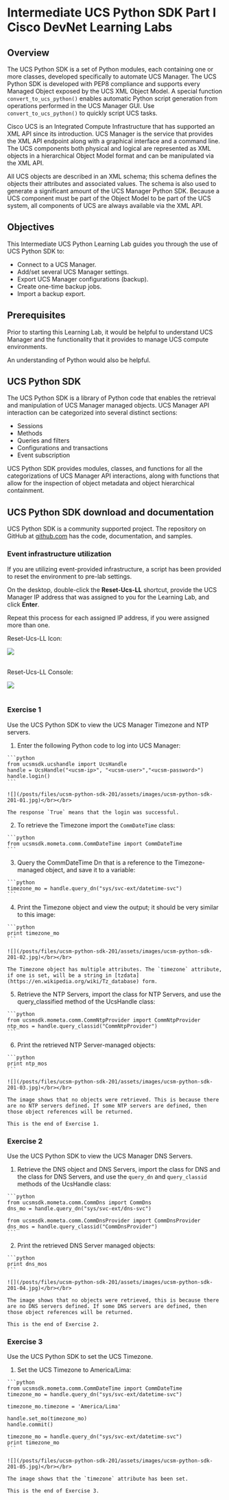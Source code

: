# Intermediate UCS Python SDK Part I Cisco DevNet Learning Labs

## Overview
The UCS Python SDK is a set of Python modules, each containing one or more classes, developed specifically to automate UCS Manager. The UCS Python SDK is developed with PEP8 compliance and supports every Managed Object exposed by the UCS XML Object Model. A special function `convert_to_ucs_python()` enables automatic Python script generation from operations performed in the UCS Manager GUI. Use `convert_to_ucs_python()` to quickly script UCS tasks.

Cisco UCS is an Integrated Compute Infrastructure that has supported an XML API since its introduction. UCS Manager is the service that provides the XML API endpoint along with a graphical interface and a command line.  The UCS components both physical and logical are represented as XML objects in a hierarchical Object Model format and can be manipulated via the XML API.

All UCS objects are described in an XML schema; this schema defines the objects their attributes and associated values. The schema is also used to generate a significant amount of the UCS Manager Python SDK. Because a UCS component must be part of the Object Model to be part of the UCS system, all components of UCS are always available via the XML API.

## Objectives
This Intermediate UCS Python Learning Lab guides you through the use of UCS Python SDK to:
- Connect to a UCS Manager.
- Add/set several UCS Manager settings.
- Export UCS Manager configurations (backup).
- Create one-time backup jobs.
- Import a backup export.


## Prerequisites
Prior to starting this Learning Lab, it would be helpful to understand UCS Manager and the functionality that it provides to manage UCS compute environments.

An understanding of Python would also be helpful.

## UCS Python SDK
The UCS Python SDK is a library of Python code that enables the retrieval and manipulation of UCS Manager managed objects. UCS Manager API interaction can be categorized into several distinct sections:
* Sessions
* Methods
* Queries and filters
* Configurations and transactions
* Event subscription

UCS Python SDK provides modules, classes, and functions for all the categorizations of UCS Manager API interactions, along with functions that allow for the inspection of object metadata and object hierarchical containment.

## UCS Python SDK download and documentation
UCS Python SDK is a community supported project. The repository on GitHub at [github.com](https://github.com/CiscoUcs/ucsmsdk) has the code, documentation, and samples.


### Event infrastructure utilization

  If you are utilizing event-provided infrastructure, a script has been provided to reset the environment to pre-lab settings.

  On the desktop, double-click the **Reset-Ucs-LL** shortcut, provide the UCS Manager IP address that was assigned to you for the Learning Lab, and click **Enter**.

  Repeat this process for each assigned IP address, if you were assigned more than one.

  Reset-Ucs-LL Icon:

  ![](/posts/files/ucsm-python-sdk-201/assets/images/ucsm-ll-reset-01.jpg)<br/><br/>

  Reset-Ucs-LL Console:

  ![](/posts/files/ucsm-python-sdk-201/assets/images/ucsm-ll-reset-02.jpg)<br/><br/>


### Exercise 1
Use the UCS Python SDK to view the UCS Manager Timezone and NTP servers.

  1. Enter the following Python code to log into UCS Manager:

    ```python
    from ucsmsdk.ucshandle import UcsHandle
    handle = UcsHandle("<ucsm-ip>", "<ucsm-user>","<ucsm-password>")
    handle.login()
    ```

    ![](/posts/files/ucsm-python-sdk-201/assets/images/ucsm-python-sdk-201-01.jpg)</br></br>

    The response `True` means that the login was successful.


  2. To retrieve the Timezone import the `CommDateTime` class:

    ```python
    from ucsmsdk.mometa.comm.CommDateTime import CommDateTime
    ```


  3. Query the CommDateTime Dn that is a reference to the Timezone-managed object, and save it to a variable:

    ```python
    timezone_mo = handle.query_dn("sys/svc-ext/datetime-svc")
    ```


  4. Print the Timezone object and view the output; it should be very similar to this image:

    ```python
    print timezone_mo
    ```

    ![](/posts/files/ucsm-python-sdk-201/assets/images/ucsm-python-sdk-201-02.jpg)</br></br>

    The Timezone object has multiple attributes. The `timezone` attribute, if one is set, will be a string in [tzdata](https://en.wikipedia.org/wiki/Tz_database) form.


  5. Retrieve the NTP Servers, import the class for NTP Servers, and use the query_classified method of the UcsHandle class:

    ```python
    from ucsmsdk.mometa.comm.CommNtpProvider import CommNtpProvider
    ntp_mos = handle.query_classid("CommNtpProvider")
    ```


  6. Print the retrieved NTP Server-managed objects:

    ```python
    print ntp_mos
    ```

    ![](/posts/files/ucsm-python-sdk-201/assets/images/ucsm-python-sdk-201-03.jpg)</br></br>

    The image shows that no objects were retrieved. This is because there are no NTP servers defined. If some NTP servers are defined, then those object references will be returned.

    This is the end of Exercise 1.

### Exercise 2
Use the UCS Python SDK to view the UCS Manager DNS Servers.

  1. Retrieve the DNS object and DNS Servers, import the class for DNS and the class for DNS Servers, and use the `query_dn` and `query_classid` methods of the UcsHandle class:

    ```python
    from ucsmsdk.mometa.comm.CommDns import CommDns
    dns_mo = handle.query_dn("sys/svc-ext/dns-svc")

    from ucsmsdk.mometa.comm.CommDnsProvider import CommDnsProvider
    dns_mos = handle.query_classid("CommDnsProvider")
    ```


  2. Print the retrieved DNS Server managed objects:

    ```python
    print dns_mos
    ```

    ![](/posts/files/ucsm-python-sdk-201/assets/images/ucsm-python-sdk-201-04.jpg)</br></br>

    The image shows that no objects were retrieved, this is because there are no DNS servers defined. If some DNS servers are defined, then those object references will be returned.

    This is the end of Exercise 2.

### Exercise 3
Use the UCS Python SDK to set the UCS Timezone.

  1. Set the UCS Timezone to America/Lima:

    ```python
    from ucsmsdk.mometa.comm.CommDateTime import CommDateTime
    timezone_mo = handle.query_dn("sys/svc-ext/datetime-svc")

    timezone_mo.timezone = 'America/Lima'

    handle.set_mo(timezone_mo)
    handle.commit()

    timezone_mo = handle.query_dn("sys/svc-ext/datetime-svc")
    print timezone_mo
    ```

    ![](/posts/files/ucsm-python-sdk-201/assets/images/ucsm-python-sdk-201-05.jpg)</br></br>

    The image shows that the `timezone` attribute has been set.

    This is the end of Exercise 3.
